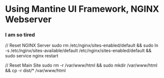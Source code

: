 # Using Mantine UI Framework, NGINX Webserver
### I am so tired

// Reset NGINX Server
sudo rm /etc/nginx/sites-enabled/default && sudo ln -s /etc/nginx/sites-available/default /etc/nginx/sites-enabled/default && sudo service nginx restart 

// Reset Main Site
sudo rm -r /var/www/html && sudo mkdir /var/www/html && cp -r dist/* /var/www/html